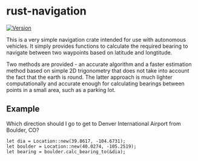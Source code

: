 # rust-navigation

[![Version](https://img.shields.io/crates/v/navigation.svg)](https://crates.io/crates/navigation)

This is a very simple navigation crate intended for use with autonomous vehicles. It simply provides functions to calculate the required bearing to navigate between two waypoints based on latitude and longtitude.

Two methods are provided - an accurate algorithm and a faster estimation method based on simple 2D trigonometry that does not take into account the fact that the earth is round. The latter approach is much lighter computationally and accurate enough for calculating bearings between points in a small area, such as a parking lot.

## Example

Which direction should I go to get to Denver International Airport from Boulder, CO?

```
let dia = Location::new(39.8617, -104.6731);
let boulder = Location::new(40.0274, -105.2519);
let bearing = boulder.calc_bearing_to(&dia);
```
